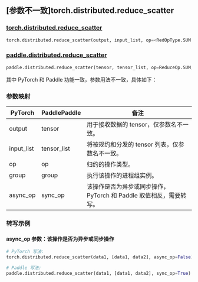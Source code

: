 ## [参数不一致]torch.distributed.reduce_scatter

### [torch.distributed.reduce_scatter](https://pytorch.org/docs/stable/distributed.html#torch.distributed.reduce_scatter)

```python
torch.distributed.reduce_scatter(output, input_list, op=<RedOpType.SUM: 0>, group=None, async_op=False)
```

### [paddle.distributed.reduce_scatter](https://www.paddlepaddle.org.cn/documentation/docs/zh/develop/api/paddle/distributed/reduce_scatter_cn.html#reduce-scatter)

```python
paddle.distributed.reduce_scatter(tensor, tensor_list, op=ReduceOp.SUM, group=None, sync_op=True)
```

其中 PyTorch 和 Paddle 功能一致，参数用法不一致，具体如下：

### 参数映射

| PyTorch    | PaddlePaddle | 备注                                                                   |
| ---------- | ------------ | ---------------------------------------------------------------------- |
| output     | tensor       | 用于接收数据的 tensor，仅参数名不一致。                                |
| input_list | tensor_list  | 将被规约和分发的 tensor 列表，仅参数名不一致。                         |
| op         | op           | 归约的操作类型。                                                       |
| group      | group        | 执行该操作的进程组实例。                                               |
| async_op   | sync_op      | 该操作是否为异步或同步操作，PyTorch 和 Paddle 取值相反，需要转写。 |

### 转写示例

#### async_op 参数：该操作是否为异步或同步操作

```python
# PyTorch 写法:
torch.distributed.reduce_scatter(data1, [data1, data2], async_op=False)

# Paddle 写法:
paddle.distributed.reduce_scatter(data1, [data1, data2], sync_op=True)
```
